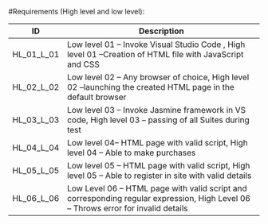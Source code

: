 #Requirements (High level and low level):

 

|ID|Description|
|--|-----------|
|HL_01_L_01|Low level 01 – Invoke Visual Studio Code , High level 01 –Creation of HTML file with JavaScript and CSS|
|HL_02_L_02|Low level 02 – Any browser of choice, High level 02 –launching the created HTML page in the default browser|
|HL_03_L_03|Low level 03 – Invoke Jasmine framework in VS code, High level 03 – passing of all Suites during test|
|HL_04_L_04|Low level 04– HTML page with valid script, High level 04 – Able to make purchases|
|HL_05_L_05|Low level 05 – HTML page with valid script, High level 05 – Able to register in site with valid details|
|HL_06_L_06|Low Level 06 – HTML page with valid script and corresponding regular expression, High Level 06 – Throws error for invalid details|
